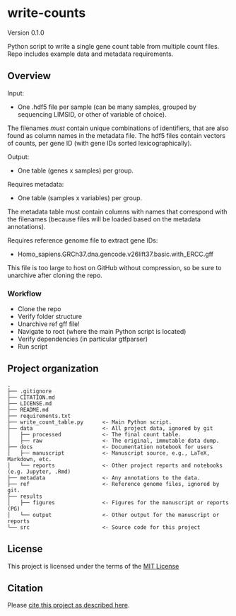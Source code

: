 # write-counts

Version 0.1.0

Python script to write a single gene count table from multiple count files. Repo includes example data and metadata requirements.

## Overview

Input:
- One .hdf5 file per sample (can be many samples, grouped by sequencing LIMSID, or other of variable of choice).

The filenames *must* contain unique combinations of identifiers, that are also found as column names in the metadata file. The hdf5 files contain vectors of counts, per gene ID (with gene IDs sorted lexicographically).

Output:
- One table (genes x samples) per group.

Requires metadata:
- One table (samples x variables) per group. 

The metadata table must contain columns with names that correspond with the filenames (because files will be loaded based on the metadata annotations).

Requires reference genome file to extract gene IDs:
- Homo_sapiens.GRCh37.dna.gencode.v26lift37.basic.with_ERCC.gff 

This file is too large to host on GitHub without compression, so be sure to unarchive after cloning the repo.

### Workflow
- Clone the repo
- Verify folder structure
- Unarchive ref gff file!
- Navigate to root (where the main Python script is located)
- Verify dependencies (in particular gtfparser)
- Run script

## Project organization

```
.
├── .gitignore
├── CITATION.md
├── LICENSE.md
├── README.md
├── requirements.txt
├── write_count_table.py      <- Main Python script.
├── data                      <- All project data, ignored by git
│   ├── processed             <- The final count table.
│   ├── raw                   <- The original, immutable data dump.
├── docs                      <- Documentation notebook for users 
│   ├── manuscript            <- Manuscript source, e.g., LaTeX, Markdown, etc. 
│   └── reports               <- Other project reports and notebooks (e.g. Jupyter, .Rmd)
├── metadata                  <- Any annotations to the data. 
├── ref                       <- Reference genome files, ignored by git.
├── results
│   ├── figures               <- Figures for the manuscript or reports (PG)
│   └── output                <- Other output for the manuscript or reports 
└── src                       <- Source code for this project 

```


## License

This project is licensed under the terms of the [MIT License](/LICENSE.md)

## Citation

Please [cite this project as described here](/CITATION.md).
